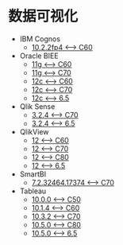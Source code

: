 <!-- ignore -->

# 数据可视化

* IBM Cognos
  * [10.2.2fp4 <--> C60](IBM_Cognos.md)
* Oracle BIEE
  * [11g <--> C60](Oracle_BIEE.md)
  * [11g <--> C70](Oracle_BIEE.md)
  * [12c <--> C60](Oracle_BIEE.md)
  * [12c <--> C70](Oracle_BIEE.md)
  * [12c <--> 6.5](Oracle_BIEE.md)
* Qlik Sense
  * [3.2.4 <--> C70](QlikSense.md)
  * [3.2.4 <--> 6.5](QlikSense.md)
* QlikView
  * [12 <--> C60](QlikView.md)
  * [12 <--> C70](QlikView.md)
  * [12 <--> C80](QlikView.md)
  * [12 <--> 6.5](QlikView.md)
* SmartBI
  * [7.2.32464.17374 <--> C70](SmartBI.md)
* Tableau
  * [10.0.0 <--> C50](Tableau.md)
  * [10.1.4 <--> C60](Tableau.md)
  * [10.3.2 <--> C70](Tableau.md)
  * [10.5.0 <--> C80](Tableau.md)
  * [10.5.0 <--> 6.5](Tableau.md)